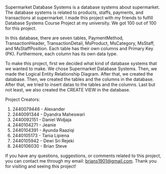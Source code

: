 Supermarket Database Systems is a database systems about supermarket. The database systems is related to products, staffs, payments, and transactions at supermarket. 
I made this project with my friends to fulfill Database Systems Course Project at my university. We got 100 out of 100 for this project.

In this database, there are seven tables, PaymentMethod, TransactionHeader, TransactionDetail, MsProduct, MsCategory, MsStaff, and MsStaffPosition. Each table has their
own columns and Primary Key (PK). Furthermore, each column has its own data type.

To make this project, first we decided what kind of database systems that we wanted to make. We chose Supermarket Database Systems. Then, we made the Logical 
Entity Relationship Diagram. After that, we created the database. Then, we created the tables and the columns in the database. After that, we tried to insert datas 
to the tables and the columns. Last but not least, we also created the CREATE VIEW in the database.

Project Creators:
1. 2440079446 - Alexander
2. 2440091344 - Dyandra Maheswari
3. 2440092151 - Daniel Widjaja
4. 2440104271 - Jeanie
5. 2440104391 - Ayunda Raaziqi
6. 2440105173 - Tania Lipiena
7. 2440105942 - Dewi Sri Rejeki
8. 2440106030 - Brian Steve

If you have any questions, suggestions, or comments related to this project, you can contact me through my email: brians1901@gmail.com. Thank you for visiting and seeing this project!
